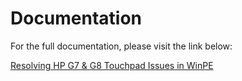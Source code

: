 # Documentation

For the full documentation, please visit the link below:

[Resolving HP G7 & G8 Touchpad Issues in WinPE](https://blog.wuibaille.fr/2023/07/hp-touchpad-in-winpe/)
